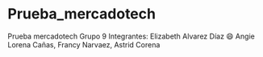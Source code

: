 # Prueba_mercadotech
Prueba mercadotech Grupo 9
Integrantes: Elizabeth Alvarez Díaz :smile:
Angie Lorena Cañas, Francy Narvaez, Astrid Corena
